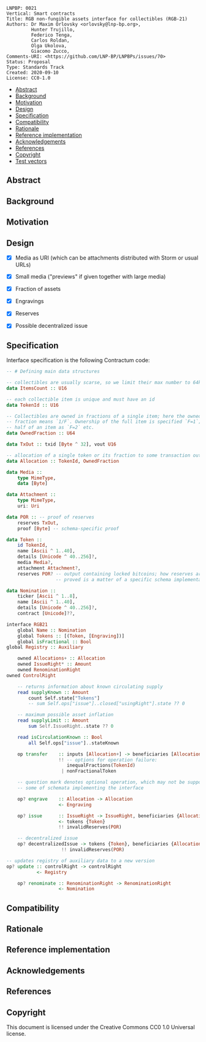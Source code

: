 ```
LNPBP: 0021
Vertical: Smart contracts
Title: RGB non-fungible assets interface for collectibles (RGB-21)
Authors: Dr Maxim Orlovsky <orlovsky@lnp-bp.org>,
         Hunter Trujillo,
         Federico Tenga,
         Carlos Roldan,
         Olga Ukolova,
         Giacomo Zucco,
Comments-URI: <https://github.com/LNP-BP/LNPBPs/issues/70>
Status: Proposal
Type: Standards Track
Created: 2020-09-10
License: CC0-1.0
```

- [Abstract](#abstract)
- [Background](#background)
- [Motivation](#motivation)
- [Design](#design)
- [Specification](#specification)
- [Compatibility](#compatibility)
- [Rationale](#rationale)
- [Reference implementation](#reference-implementation)
- [Acknowledgements](#acknowledgements)
- [References](#references)
- [Copyright](#copyright)
- [Test vectors](#test-vectors)


## Abstract


## Background


## Motivation


## Design

- [x] Media as URI (which can be attachments distributed with Storm or usual URLs)
- [x] Small media ("previews" if given together with large media)
- [x] Fraction of assets
- [x] Engravings
- [x] Reserves
- [x] Possible decentralized issue


## Specification

Interface specification is the following Contractum code:

```haskell
-- # Defining main data structures

-- collectibles are usually scarse, so we limit their max number to 64k
data ItemsCount :: U16

-- each collectible item is unique and must have an id
data TokenId :: U16

-- Collectibles are owned in fractions of a single item; here the owned
-- fraction means `1/F`. Ownership of the full item is specified `F=1`;
-- half of an item as `F=2` etc.
data OwnedFraction :: U64

data TxOut :: txid [Byte ^ 32], vout U16

-- allocation of a single token or its fraction to some transaction output
data Allocation :: TokenId, OwnedFraction

data Media ::
    type MimeType,
    data [Byte]

data Attachment ::
    type MimeType,
    uri: Uri

data POR :: -- proof of reserves
    reserves TxOut,
    proof [Byte] -- schema-specific proof 

data Token ::
    id TokenId,
    name [Ascii ^ 1..40],
    details [Unicode ^ 40..256]?,
    media Media?,
    attachment Attachment?,
    reserves POR? -- output containing locked bitcoins; how reserves are
                  -- proved is a matter of a specific schema implementation

data Nomination :: 
    ticker [Ascii ^ 1..8],
    name [Ascii ^ 1..40],
    details [Unicode ^ 40..256]?,
    contract [Unicode]??,

interface RGB21
    global Name :: Nomination
    global Tokens :: [(Token, [Engraving])]
    global isFractional :: Bool
global Registry :: Auxiliary

    owned Allocations+ :: Allocation
    owned IssueRight* :: Amount
    owned RenominationRight
owned ControlRight

    -- returns information about known circulating supply
    read supplyKnown :: Amount
        count Self.state["Tokens"]
        -- sum Self.ops["issue"]..closed["usingRight"].state ?? 0

    -- maximum possible asset inflation
    read supplyLimit :: Amount
        sum Self.IssueRight..state ?? 0

    read isCirculationKnown :: Bool
        all Self.ops["issue"]..stateKnown

    op transfer    :: inputs [Allocation+] -> beneficiaries [Allocation]
                   !! -- options for operation failure:
                      inequalFractions(TokenId)
                    | nonFractionalToken

    -- question mark denotes optional operation, which may not be supported by 
    -- some of schemata implementing the interface

    op? engrave    :: Allocation -> Allocation
                   <- Engraving

    op? issue      :: IssueRight -> IssueRight, beneficiaries {Allocation}
                   <- tokens {Token}
                   !! invalidReserves(POR)

    -- decentralized issue
    op? decentralizedIssue -> tokens {Token}, beneficiaries {Allocation}
                    !! invalidReserves(POR)

-- updates registry of auxiliary data to a new version
op? update :: controlRight -> controlRight
           <- Registry

    op? renominate :: RenominationRight -> RenominationRight
                   <- Nomination
```

## Compatibility


## Rationale


## Reference implementation


## Acknowledgements


## References


## Copyright

This document is licensed under the Creative Commons CC0 1.0 Universal license.
